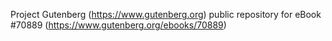 Project Gutenberg (https://www.gutenberg.org) public repository for
eBook #70889 (https://www.gutenberg.org/ebooks/70889)
